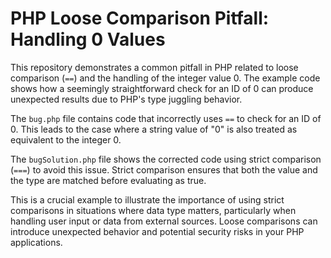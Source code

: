 # PHP Loose Comparison Pitfall: Handling 0 Values

This repository demonstrates a common pitfall in PHP related to loose comparison (`==`) and the handling of the integer value 0.  The example code shows how a seemingly straightforward check for an ID of 0 can produce unexpected results due to PHP's type juggling behavior.

The `bug.php` file contains code that incorrectly uses `==` to check for an ID of 0.  This leads to the case where a string value of "0" is also treated as equivalent to the integer 0.

The `bugSolution.php` file shows the corrected code using strict comparison (`===`) to avoid this issue. Strict comparison ensures that both the value and the type are matched before evaluating as true.

This is a crucial example to illustrate the importance of using strict comparisons in situations where data type matters, particularly when handling user input or data from external sources.  Loose comparisons can introduce unexpected behavior and potential security risks in your PHP applications.